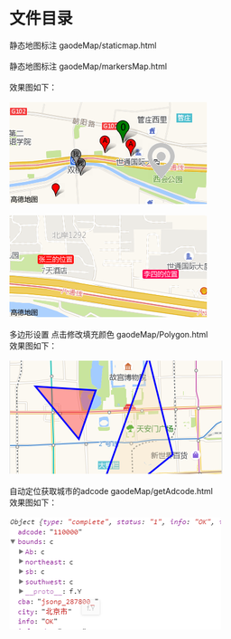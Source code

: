 文件目录  
=================================== 
静态地图标注 gaodeMap/staticmap.html<br>  
静态地图标注 gaodeMap/markersMap.html<br>  
效果图如下：<br>  
![图1](https://github.com/zhujinyu1017/code-segment/blob/master/map/markers/staticmap.png?raw=true)<br>  
![图2](https://github.com/zhujinyu1017/code-segment/blob/master/map/markers/staticmap1.png?raw=true)
<br>  
多边形设置 点击修改填充颜色 gaodeMap/Polygon.html<br> 
效果图如下：<br>  
![图2](https://github.com/zhujinyu1017/code-segment/blob/master/map/markers/polygon.png?raw=true)
<br>  
自动定位获取城市的adcode gaodeMap/getAdcode.html<br> 
效果图如下：<br>  
![图2](https://github.com/zhujinyu1017/code-segment/blob/master/map/markers/getadcode.png?raw=true)
<br>  
